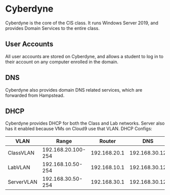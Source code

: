 # Cyberdyne

Cyberdyne is the core of the CIS class. It runs Windows Server 2019, and provides Domain Services to the entire class. 

## User Accounts
All user accounts are stored on Cyberdyne, and allows a student to log in to their account on any computer enrolled in the domain.
## DNS
Cyberdyne also provides domain DNS related services, which are forwarded from Hampstead.
## DHCP
Cyberdyne provides DHCP for both the Class and Lab networks. Server also has it enabled because VMs on Cloud9 use that VLAN. DHCP Configs:

| VLAN       | Range              | Router       | DNS           |
|------------|--------------------|--------------|---------------|
| ClassVLAN  | 192.168.20.100-254 | 192.168.20.1 | 192.168.30.12 |
| LabVLAN    | 192.168.10.50-254  | 192.168.10.1 | 192.168.30.12 |
| ServerVLAN | 192.168.30.50-254  | 192.168.30.1 | 192.168.30.12 |